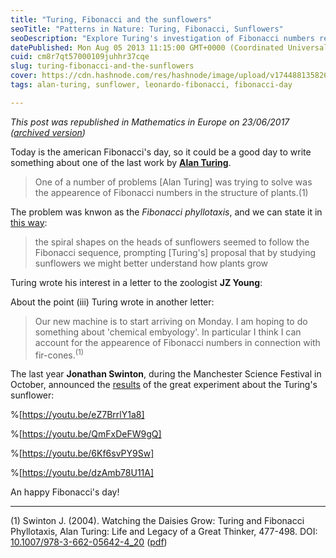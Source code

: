 ```yaml
---
title: "Turing, Fibonacci and the sunflowers"
seoTitle: "Patterns in Nature: Turing, Fibonacci, Sunflowers"
seoDescription: "Explore Turing's investigation of Fibonacci numbers related to sunflower patterns. Learn about his hypotheses on plant growth"
datePublished: Mon Aug 05 2013 11:15:00 GMT+0000 (Coordinated Universal Time)
cuid: cm8r7qt57000109juhhr37cqe
slug: turing-fibonacci-and-the-sunflowers
cover: https://cdn.hashnode.com/res/hashnode/image/upload/v1744881358264/15e90c2f-a581-4c52-9263-c58df446d812.jpeg
tags: alan-turing, sunflower, leonardo-fibonacci, fibonacci-day

---
```


*This post was republished in Mathematics in Europe on 23/06/2017 (*[*archived version*](https://web.archive.org/web/20220524005145/http://mathematics-in-europe.eu/?p=1163)*)*

Today is the american Fibonacci's day, so it could be a good day to write something about one of the last work by [**Alan Turing**](https://docmadhattan.hashnode.dev/turing-patterns-in-coats-and-sounds).

> One of a number of problems \[Alan Turing\] was trying to solve was the appearence of Fibonacci numbers in the structure of plants.(1)

The problem was knwon as the *Fibonacci phyllotaxis*, and we can state it in [this way](http://www.nature.com/nphys/journal/v8/n12/full/nphys2512.html):

> the spiral shapes on the heads of sunflowers seemed to follow the Fibonacci sequence, prompting \[Turing's\] proposal that by studying sunflowers we might better understand how plants grow

Turing wrote his interest in a letter to the zoologist **JZ Young**:

About the point (iii) Turing wrote in another letter:

> Our new machine is to start arriving on Monday. I am hoping to do something about 'chemical embyology'. In particular I think I can account for the appearence of Fibonacci numbers in connection with fir-cones.<sup>(1)</sup>

The last year **Jonathan Swinton**, during the Manchester Science Festival in October, announced the [results](http://www.turingsunflowers.com/results/) of the great experiment about the Turing's sunflower:

%[https://youtu.be/eZ7BrrlY1a8]

%[https://youtu.be/QmFxDeFW9gQ]

%[https://youtu.be/6Kf6svPY9Sw]

%[https://youtu.be/dzAmb78U11A]

An happy Fibonacci's day!

---

(1) Swinton J. (2004). Watching the Daisies Grow: Turing and Fibonacci Phyllotaxis, Alan Turing: Life and Legacy of a Great Thinker, 477-498. DOI: [10.1007/978-3-662-05642-4\_20](http://dx.doi.org/10.1007%2F978-3-662-05642-4_20) ([pdf](http://user29459.vs.easily.co.uk/wp-content/uploads/2011/05/swinton.pdf))